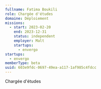 ```yaml
---
fullname: Fatima Boukili
role: Chargée d'études
domaine: Déploiement
missions:
  - start: 2023-02-20
    end: 2023-12-31
    status: independent
    employer: Malt
    startups:
      - envergo
startups:
  - envergo
memberType: beta
uuid: 603e9fdc-0697-49ea-a117-1af985c4fdcc
---
```

Chargée d'études